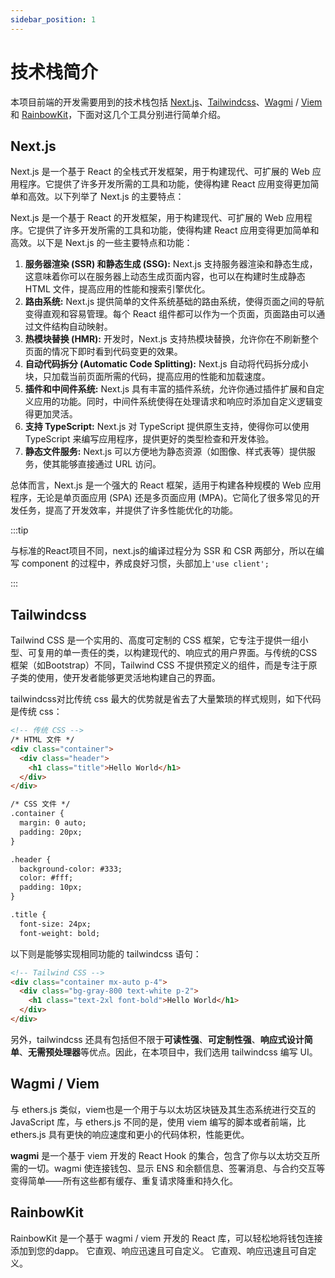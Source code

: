 ```yaml
---
sidebar_position: 1
---
```


# 技术栈简介

本项目前端的开发需要用到的技术栈包括 [Next.js](https://nextjs.org/)、[Tailwindcss](https://tailwindcss.com/)、[Wagmi](https://wagmi.sh/) / [Viem](https://viem.sh/) 和 [RainbowKit](https://www.rainbowkit.com/)，下面对这几个工具分别进行简单介绍。

## Next.js 

Next.js 是一个基于 React 的全栈式开发框架，用于构建现代、可扩展的 Web 应用程序。它提供了许多开发所需的工具和功能，使得构建 React 应用变得更加简单和高效。以下列举了 Next.js 的主要特点：


Next.js 是一个基于 React 的开发框架，用于构建现代、可扩展的 Web 应用程序。它提供了许多开发所需的工具和功能，使得构建 React 应用变得更加简单和高效。以下是 Next.js 的一些主要特点和功能：

1. **服务器渲染 (SSR) 和静态生成 (SSG):** Next.js 支持服务器渲染和静态生成，这意味着你可以在服务器上动态生成页面内容，也可以在构建时生成静态 HTML 文件，提高应用的性能和搜索引擎优化。
2. **路由系统:** Next.js 提供简单的文件系统基础的路由系统，使得页面之间的导航变得直观和容易管理。每个 React 组件都可以作为一个页面，页面路由可以通过文件结构自动映射。
3. **热模块替换 (HMR):** 开发时，Next.js 支持热模块替换，允许你在不刷新整个页面的情况下即时看到代码变更的效果。
4. **自动代码拆分 (Automatic Code Splitting):** Next.js 自动将代码拆分成小块，只加载当前页面所需的代码，提高应用的性能和加载速度。
5. **插件和中间件系统:** Next.js 具有丰富的插件系统，允许你通过插件扩展和自定义应用的功能。同时，中间件系统使得在处理请求和响应时添加自定义逻辑变得更加灵活。
6. **支持 TypeScript:** Next.js 对 TypeScript 提供原生支持，使得你可以使用 TypeScript 来编写应用程序，提供更好的类型检查和开发体验。
7. **静态文件服务:** Next.js 可以方便地为静态资源（如图像、样式表等）提供服务，使其能够直接通过 URL 访问。

总体而言，Next.js 是一个强大的 React 框架，适用于构建各种规模的 Web 应用程序，无论是单页面应用 (SPA) 还是多页面应用 (MPA)。它简化了很多常见的开发任务，提高了开发效率，并提供了许多性能优化的功能。

:::tip

与标准的React项目不同，next.js的编译过程分为 SSR 和 CSR 两部分，所以在编写 component 的过程中，养成良好习惯，头部加上`'use client';`

:::

## Tailwindcss

Tailwind CSS 是一个实用的、高度可定制的 CSS 框架，它专注于提供一组小型、可复用的单一责任的类，以构建现代的、响应式的用户界面。与传统的CSS框架（如Bootstrap）不同，Tailwind CSS 不提供预定义的组件，而是专注于原子类的使用，使开发者能够更灵活地构建自己的界面。

tailwindcss对比传统 css 最大的优势就是省去了大量繁琐的样式规则，如下代码是传统 css：

```html
<!-- 传统 CSS -->
/* HTML 文件 */
<div class="container">
  <div class="header">
    <h1 class="title">Hello World</h1>
  </div>
</div>

/* CSS 文件 */
.container {
  margin: 0 auto;
  padding: 20px;
}

.header {
  background-color: #333;
  color: #fff;
  padding: 10px;
}

.title {
  font-size: 24px;
  font-weight: bold;

```

以下则是能够实现相同功能的 tailwindcss 语句：

```html
<!-- Tailwind CSS -->
<div class="container mx-auto p-4">
  <div class="bg-gray-800 text-white p-2">
    <h1 class="text-2xl font-bold">Hello World</h1>
  </div>
</div>
```

另外，tailwindcss 还具有包括但不限于**可读性强**、**可定制性强**、**响应式设计简单**、**无需预处理器**等优点。因此，在本项目中，我们选用 tailwindcss 编写 UI。

## Wagmi / Viem

与 ethers.js 类似，viem也是一个用于与以太坊区块链及其生态系统进行交互的 JavaScript 库，与 ethers.js 不同的是，使用 viem 编写的脚本或者前端，比 ethers.js 具有更快的响应速度和更小的代码体积，性能更优。

**wagmi** 是一个基于 viem 开发的 React Hook 的集合，包含了你与以太坊交互所需的一切。wagmi 使连接钱包、显示 ENS 和余额信息、签署消息、与合约交互等变得简单——所有这些都有缓存、重复请求降重和持久化。

## RainbowKit

RainbowKit 是一个基于 wagmi / viem 开发的 React 库，可以轻松地将钱包连接添加到您的dapp。 它直观、响应迅速且可自定义。 它直观、响应迅速且可自定义。